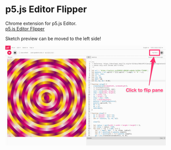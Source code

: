 # p5.js Editor Flipper

Chrome extension for p5.js Editor.  
[p5.js Editor Flipper](https://chrome.google.com/webstore/detail/p5js-editor-flipper/helambaokfdbmagiklpikpbhkkjkjblc)

Sketch preview can be moved to the left side!

![Click to flip pane](thumb.png)
